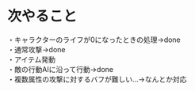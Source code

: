 # 次やること
・キャラクターのライフが0になったときの処理→done  
・通常攻撃→done  
・アイテム発動  
・敵の行動AIに沿って行動→done  
・複数属性の攻撃に対するバフが難しい...→なんとか対応  
